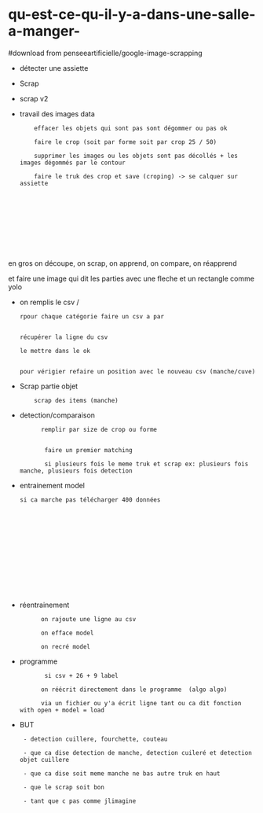 # qu-est-ce-qu-il-y-a-dans-une-salle-a-manger-

#download from penseeartificielle/google-image-scrapping






       
 -   détecter une assiette
 
  - Scrap
     
  - scrap v2
   

 - travail des images data 
     
           effacer les objets qui sont pas sont dégommer ou pas ok
           
           faire le crop (soit par forme soit par crop 25 / 50)
              
           supprimer les images ou les objets sont pas décollés + les images dégommés par le contour
           
           faire le truk des crop et save (croping) -> se calquer sur assiette
           
 <br> <br> <br> <br> <br> <br> <br>
   
   
  en gros on découpe, on scrap, on apprend, on compare, on réapprend
  
  et faire une image qui dit les parties avec une fleche et un rectangle comme yolo
   
 - on remplis le csv /  
  
       
       rpour chaque catégorie faire un csv a par
       

       récupérer la ligne du csv
       
       le mettre dans le ok
 
       
       pour vérigier refaire un position avec le nouveau csv (manche/cuve)
 
 
 - Scrap partie objet

           scrap des items (manche)
 
  - detection/comparaison
 
              remplir par size de crop ou forme
 
            
               faire un premier matching
       
               si plusieurs fois le meme truk et scrap ex: plusieurs fois manche, plusieurs fois detection

 - entrainement model
 
       si ca marche pas télécharger 400 données



 <br> <br> <br> <br> <br> <br> <br> <br> <br> <br>


 



- réentrainement

            on rajoute une ligne au csv
            
            on efface model
            
            on recré model
            
           



- programme

             si csv + 26 + 9 label

            on réécrit directement dans le programme  (algo algo)
            
            via un fichier ou y'a écrit ligne tant ou ca dit fonction with open + model = load
 
 
 
 
 
 
 
 
 
 
 
 
 - BUT
 
        - detection cuillere, fourchette, couteau
        
        - que ca dise detection de manche, detection cuileré et detection objet cuillere

        - que ca dise soit meme manche ne bas autre truk en haut
        
        - que le scrap soit bon
        
        - tant que c pas comme jlimagine
        
        
       

     
     

        
        
        
